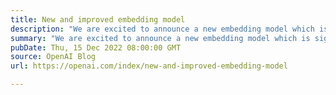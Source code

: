 ```yaml
---
title: New and improved embedding model
description: "We are excited to announce a new embedding model which is significantly more capable, cost effective, and simpler to use."
summary: "We are excited to announce a new embedding model which is significantly more capable, cost effective, and simpler to use."
pubDate: Thu, 15 Dec 2022 08:00:00 GMT
source: OpenAI Blog
url: https://openai.com/index/new-and-improved-embedding-model

---
```


